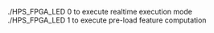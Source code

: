 ./HPS_FPGA_LED 0 to execute realtime execution mode  
./HPS_FPGA_LED 1 to execute pre-load feature computation

